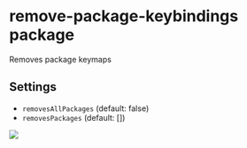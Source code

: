 # remove-package-keybindings package

Removes package keymaps

## Settings

- `removesAllPackages` (default: false)
- `removesPackages` (default: [])

![](http://i.gyazo.com/075345fa93f3acbbbe71850a4f030d2d.png)
